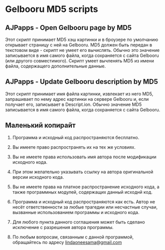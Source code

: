 # Gelbooru MD5 scripts

## AJPapps - Open Gelbooru page by MD5

Этот скрипт принимает MD5 хэш картинки и в броузере по умолчанию открывает страницу с ней на Gelbooru. MD5 должен быть передан в текстовом виде - скрипт не умеет его вычислять. Обычно это значение записывается в имя самого файла, когда сохраняется с сайта Gelbooru (или другого совместимого). Скрипт умеет вычленять MD5 из имени файла, содержащего дополнительные данные.

## AJPapps - Update Gelbooru description by MD5

Этот скрипт принимает имя файла картинки, извлекает из него MD5, запрашивает по нему адрес картинки на сервере Gelbooru и, если получает его, записывает в Descript.ion. Обычно значение MD5 записывается в имя самого файла, когда сохраняется с сайта Gelbooru.

## Маленький копирайт

1. Программа и исходный код распространяются бесплатно.

2. Вы имеете право распространять их на тех же условиях.

3. Вы не имеете права использовать имя автора после модификации исходного кода.

4. При этом желательно указывать ссылку на автора оригинальной версии исходного кода.

5. Вы не имеете права на платное распространение исходного кода, а также программных модулей, содержащих данный исходнй код.

6. Программа и исходный код распространяются как есть. Автор не несёт ответственности за любые трагедии или несчастные случаи, вызванные использованием программы и исходного кода.

7. Для любого пункта данного соглашения может быть сделано исключение с разрешения автора программы.

8. По любым вопросам, связанным с данной программой, обращайтесь по адресу lindaoneesama@gmail.com